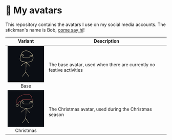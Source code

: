 <!-- markdownlint-disable MD033 MD045 -->

# 👤 My avatars

This repository contains the avatars I use on my social media accounts. The
stickman's name is Bob, [come say hi](https://github.com/interrrp/avatars/issues/new)!

| Variant                                                                  | Description                                                          |
| ------------------------------------------------------------------------ | -------------------------------------------------------------------- |
| <img src="base.png" width="128" /><br /> <center>Base</center>           | The base avatar, used when there are currently no festive activities |
| <img src="christmas.png" width="128" /><br /> <center>Christmas</center> | The Christmas avatar, used during the Christmas season               |
